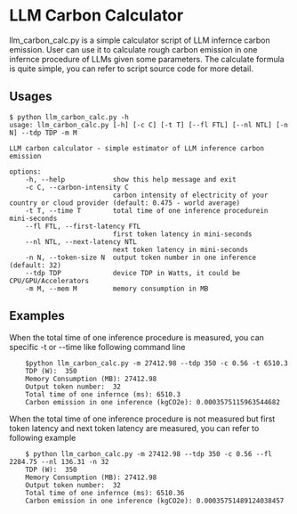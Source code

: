 
# LLM Carbon Calculator 
llm_carbon_calc.py is a simple calculator script of LLM infernce carbon emission. 
User can use it to calculate rough carbon emission in one infernce procedure of LLMs given some parameters.
The calculate formula is quite simple, you can refer to script source code for more detail. 

## Usages
```
$ python llm_carbon_calc.py -h
usage: llm_carbon_calc.py [-h] [-c C] [-t T] [--fl FTL] [--nl NTL] [-n N] --tdp TDP -m M

LLM carbon calculator - simple estimator of LLM inference carbon emission

options:
    -h, --help            show this help message and exit
    -c C, --carbon-intensity C
                          carbon intensity of electricity of your country or cloud provider (default: 0.475 - world average)
    -t T, --time T        total time of one inference procedurein mini-seconds
    --fl FTL, --first-latency FTL
                          first token latency in mini-seconds
    --nl NTL, --next-latency NTL
                          next token latency in mini-seconds
    -n N, --token-size N  output token number in one inference (default: 32)
    --tdp TDP             device TDP in Watts, it could be CPU/GPU/Accelerators
    -m M, --mem M         memory consumption in MB
```

## Examples

When the total time of one inference procedure is measured, you can specific -t or --time like following command line
```
    $python llm_carbon_calc.py -m 27412.98 --tdp 350 -c 0.56 -t 6510.3
    TDP (W):  350
    Memory Consumption (MB): 27412.98
    Output token number:  32
    Total time of one infernce (ms): 6510.3
    Carbon emission in one inference (kgCO2e): 0.0003575115963544682
```
When the total time of one inference procedure is not measured but first token latency and next token latency are measured, you can refer to following example
```
    $ python llm_carbon_calc.py -m 27412.98 --tdp 350 -c 0.56 --fl 2284.75 --nl 136.31 -n 32
    TDP (W):  350
    Memory Consumption (MB): 27412.98
    Output token number:  32
    Total time of one infernce (ms): 6510.36
    Carbon emission in one inference (kgCO2e): 0.00035751489124038457
```    